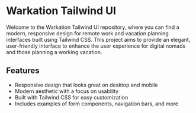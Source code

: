 
# Warkation Tailwind UI

Welcome to the Warkation Tailwind UI repository, where you can find a modern, responsive design for remote work and vacation planning interfaces built using Tailwind CSS. This project aims to provide an elegant, user-friendly interface to enhance the user experience for digital nomads and those planning a working vacation.

## Features

- Responsive design that looks great on desktop and mobile
- Modern aesthetic with a focus on usability
- Built with Tailwind CSS for easy customization
- Includes examples of form components, navigation bars, and more




